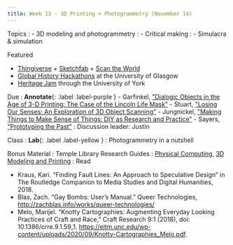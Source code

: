```yaml
---
title: Week 13 - 3D Printing + Photogrammetry (November 14)
---
```


Topics
: - 3D modeling and photogrammetry
: - Critical making
: - Simulacra & simulation

Featured
- [Thingiverse](https://www.thingiverse.com/) + [Sketchfab](https://sketchfab.com/) + [Scan the World](https://www.myminifactory.com/scantheworld/)
- [Global History Hackathons](https://www.gla.ac.uk/schools/socialpolitical/research/economicsocialhistory/projects/global%20historyhackathons/) at the University of Glasgow
- [Heritage Jam](https://heritagejam.hosted.york.ac.uk/) through the University of York

Due
: **Annotate**{: .label .label-purple }
    - Garfinkel, ["Dialogic Objects in the Age of 3-D Printing: The Case of the Lincoln Life Mask"](https://github.com/HIST5152/pdfs/blob/main/Garfinkel_Dialogic%20Objects%20in%20the%20Age%20of%203D%20Printing-%20The%20Case%20of%20the%20Lincoln%20Life%20Mask.pdf?raw=true)
    - Stuart, ["Losing Our Senses: An Exploration of 3D Object Scanning"](https://github.com/HIST5152/pdfs/blob/main/Stuart_LosingOurSenses.pdf?raw=true)
    - Jungnickel, ["Making Things to Make Sense of Things: DIY as Research and Practice"](https://github.com/HIST5152/pdfs/blob/main/Jungnickel_Making%20Things%20to%20Make%20Sense%20of%20Things.pdf?raw=true)
    - Sayers, ["Prototyping the Past"](https://github.com/HIST5152/pdfs/blob/main/Sayers_ProtoytypingThePast.pdf?raw=true)
: Discussion leader: Justin


Class
: **Lab**{: .label .label-yellow } 
: Photogrammetry in a nutshell


Bonus Material
: Temple Library Research Guides
    : [Physical Computing](https://guides.temple.edu/c.php?g=419841), [3D Modeling and Printing](https://guides.temple.edu/c.php?g=604302)
: Read
- Kraus, Kari. “Finding Fault Lines: An Approach to Speculative Design” in The Routledge Companion to Media Studies and Digital Humanities, 2018.
- Blas, Zach. “Gay Bombs: User’s Manual.” Queer Technologies, http://zachblas.info/works/queer-technologies/
- Melo, Marijel. “Knotty Cartographies: Augmenting Everyday Looking Practices of Craft and Race,” Craft Research 9:1 (2018), doi: 10.1386/crre.9.1.59_1. https://eitm.unc.edu/wp-content/uploads/2020/09/Knotty-Cartographies_Melo.pdf.